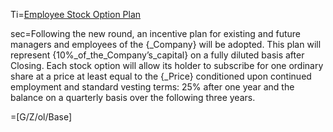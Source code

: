 Ti=<a href="https://thegalionproject.com/term-sheet#part-employee-stock">Employee Stock Option Plan</a>


sec=Following the new round, an incentive plan for existing and future managers and employees of the {_Company} will be adopted. This plan will represent {10%_of_the_Company’s_capital} on a fully diluted basis after Closing. Each stock option will allow its holder to subscribe for one ordinary share at a price at least equal to the {_Price} conditioned upon continued employment and standard vesting terms: 25% after one year and the balance on a quarterly basis over the following three years.

=[G/Z/ol/Base]

